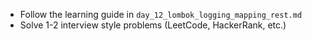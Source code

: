 - Follow the learning guide in `day_12_lombok_logging_mapping_rest.md`
- Solve 1-2 interview style problems (LeetCode, HackerRank, etc.)